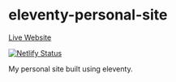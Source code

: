 # eleventy-personal-site

[Live Website](https://jpetrillopreview.netlify.app/)

[![Netlify Status](https://api.netlify.com/api/v1/badges/35edb60c-ebfd-4a97-b8cb-f5de87563206/deploy-status)](https://app.netlify.com/sites/frosty-stonebraker-8cc9c4/deploys)

My personal site built using eleventy.